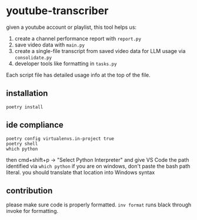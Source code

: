 # youtube-transcriber

given a youtube account or playlist, this tool helps us:

1. create a channel performance report with `report.py`
2. save video data with `main.py`
3. create a single-file transcript from saved video data for LLM usage via `consolidate.py`
4. developer tools like formatting in `tasks.py`

Each script file has detailed usage info at the top of the file.

## installation

`poetry install`

## ide compliance

```
poetry config virtualenvs.in-project true
poetry shell
which python
```

then cmd+shift+p -> "Select Python Interpreter" and give VS Code the path identified via `which python`
if you are on windows, don't paste the bash path literal. you should translate that location into Windows syntax

## contribution

please make sure code is properly formatted.
`inv format` runs black through invoke for formatting.

